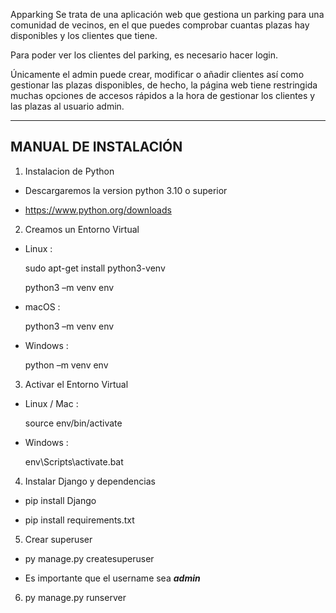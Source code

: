 Apparking
Se trata de una aplicación web que gestiona un parking para una comunidad de vecinos, en el que puedes comprobar cuantas plazas hay disponibles y los clientes que tiene.

Para poder ver los clientes del parking, es necesario hacer login.

Únicamente el admin puede crear, modificar o añadir clientes así como gestionar las plazas disponibles, de hecho, la página web tiene restringida muchas opciones de accesos rápidos a la hora de gestionar los clientes y las plazas al usuario admin.


********
## MANUAL DE INSTALACIÓN
1. Instalacion de Python

  - Descargaremos la version python 3.10 o superior

  - <https://www.python.org/downloads>

2. Creamos un Entorno Virtual
- Linux :

  sudo apt-get install python3-venv

  python3 –m venv env

- macOS :

  python3 –m venv env

- Windows :

  python –m venv env

3. Activar el Entorno Virtual
- Linux / Mac :

  source env/bin/activate

- Windows :

  env\Scripts\activate.bat

4. Instalar Django y dependencias

  - pip install Django

  - pip install requirements.txt

5. Crear superuser

  - py manage.py createsuperuser

  - Es importante que el username sea ***admin***

6. py manage.py runserver

